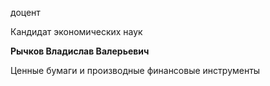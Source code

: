 доцент

Кандидат экономических наук

**Рычков Владислав Валерьевич**

Ценные бумаги и производные финансовые инструменты